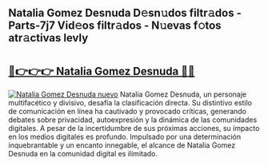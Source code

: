 ## Natalia Gomez Desnuda D𝚎sn𝚞dos filtr𝚊dos - Parts-7j7 Vid𝚎os filtr𝚊dos - N𝚞evas f𝚘tos atr𝚊ctivas levly

# <h2><a href="http://mb7ta4t.tromn.icu/?c=Natalia+Gomez+Desnuda">🔗👉👉👉 Natalia Gomez Desnuda 🔗🔗</a></h2>

[![Natalia Gomez Desnuda nuevo](https://i.imgur.com/pEAQMta.gif)](http://mb7ta4t.tromn.icu/?c=Natalia+Gomez+Desnuda)
Natalia Gomez Desnuda, un personaje multifacético y divisivo, desafía la clasificación directa. Su distintivo estilo de comunicación en línea ha cautivado y provocado críticas, generando debates sobre privacidad, autoexpresión y la dinámica de las comunidades digitales. A pesar de la incertidumbre de sus próximas acciones, su impacto en los medios digitales es profundo. Impulsado por una determinación inquebrantable y un encanto innegable, el alcance de Natalia Gomez Desnuda en la comunidad digital es ilimitado.
